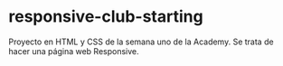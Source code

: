# responsive-club-starting
Proyecto en HTML y CSS de la semana uno de la Academy.
Se trata de hacer una página web Responsive.
